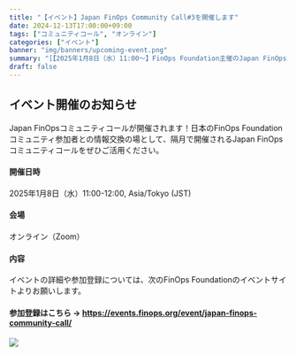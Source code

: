 ```yaml
---
title: "【イベント】Japan FinOps Community Call#3を開催します"
date: 2024-12-13T17:00:00+09:00
tags: ["コミュニティコール", "オンライン"]
categories: ["イベント"]
banner: "img/banners/upcoming-event.png"
summary: "[【2025年1月8日（水）11:00～】FinOps Foundation主催のJapan FinOpsコミュニティコールが開催されます。↗](https://events.finops.org/event/japan-finops-community-call/)"
draft: false
---
```


## イベント開催のお知らせ

Japan FinOpsコミュニティコールが開催されます！日本のFinOps Foundationコミュニティ参加者との情報交換の場として、隔月で開催されるJapan FinOpsコミュニティコールをぜひご活用ください。

#### 開催日時

2025年1月8日（水）11:00-12:00, Asia/Tokyo (JST)

#### 会場

オンライン（Zoom）

#### 内容

イベントの詳細や参加登録については、次のFinOps Foundationのイベントサイトよりお願いします。

#### 参加登録はこちら → https://events.finops.org/event/japan-finops-community-call/

![](../../../../img/content/AdobeStock_231272797.jpeg)
